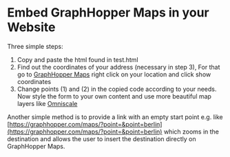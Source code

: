 # Embed GraphHopper Maps in your Website

Three simple steps:

 1. Copy and paste the html found in test.html
 2. Find out the coordinates of your address (necessary in step 3), For that go to [GraphHopper Maps](https://graphhopper.com/maps/) right click on your location and click show coordinates
 3. Change points (1) and (2) in the copied code according to your needs. Now style the form to your own content and use more beautiful map layers like [Omniscale](http://maps.omniscale.com/en/)
  
Another simple method is to provide a link with an empty start point e.g. like [https://graphhopper.com/maps/?point=&point=berlin](https://graphhopper.com/maps/?point=&point=berlin) which zooms in the destination and allows the user to insert the destination directly on GraphHopper Maps.
